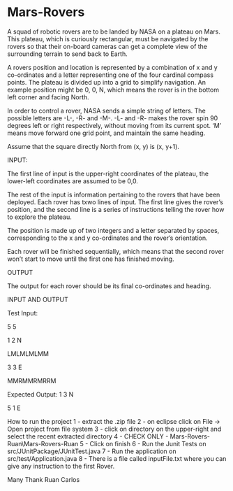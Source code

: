 # Mars-Rovers
 A squad of robotic rovers are to be landed by NASA on a plateau on Mars. This plateau, which is curiously rectangular, must be
navigated by the rovers so that their on-board cameras can get a complete view of the surrounding terrain to send back to
Earth.

A rovers position and location is represented by a combination of x and y co-ordinates and a letter representing one of the four
cardinal compass points. The plateau is divided up into a grid to simplify navigation. An example position might be 0, 0, N,
which means the rover is in the bottom left corner and facing North.

In order to control a rover, NASA sends a simple string of letters. The possible letters are -L-, -R- and -M-. -L- and -R- makes the
rover spin 90 degrees left or right respectively, without moving from its current spot. ‘M’ means move forward one grid point,
and maintain the same heading.

 Assume that the square directly North from (x, y) is (x, y+1).

INPUT:

The first line of input is the upper-right coordinates of the plateau, the lower-left coordinates are assumed to be 0,0.

The rest of the input is information pertaining to the rovers that have been deployed. Each rover has txwo lines of input. The
first line gives the rover’s position, and the second line is a series of instructions telling the rover how to explore the plateau.

The position is made up of two integers and a letter separated by spaces, corresponding to the x and y co-ordinates and the
rover’s orientation.

Each rover will be finished sequentially, which means that the second rover won’t start to move until the first one has finished
moving.

OUTPUT

The output for each rover should be its final co-ordinates and heading.

INPUT AND OUTPUT

Test Input:

5 5

1 2 N

LMLMLMLMM

3 3 E

MMRMMRMRRM

Expected Output:
1 3 N

5 1 E




How to run the project
1 - extract the .zip file
2 - on eclipse click on File -> Open project from file system
3 - click on directory on the upper-right and select the recent extracted directory
4 - CHECK ONLY - Mars-Rovers-Ruan\Mars-Rovers-Ruan
5 - Click on finish
6 - Run the Junit Tests on src/JUnitPackage/JUnitTest.java
7 - Run the application on src/test/Application.java
8 - There is a file called inputFile.txt where you can give any instruction to the first Rover.

Many Thank
Ruan Carlos